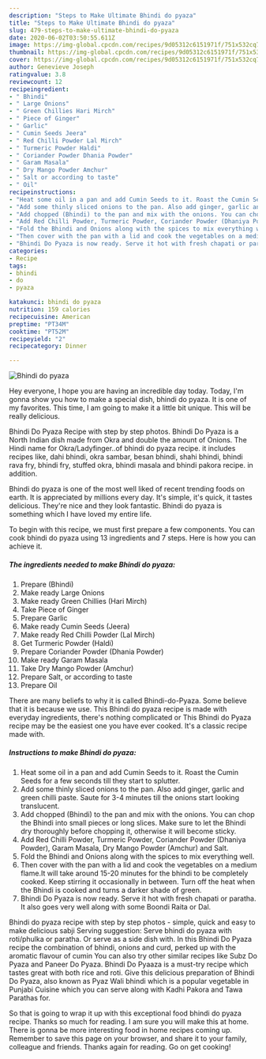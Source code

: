 ```yaml
---
description: "Steps to Make Ultimate Bhindi do pyaza"
title: "Steps to Make Ultimate Bhindi do pyaza"
slug: 479-steps-to-make-ultimate-bhindi-do-pyaza
date: 2020-06-02T03:50:55.611Z
image: https://img-global.cpcdn.com/recipes/9d05312c6151971f/751x532cq70/bhindi-do-pyaza-recipe-main-photo.jpg
thumbnail: https://img-global.cpcdn.com/recipes/9d05312c6151971f/751x532cq70/bhindi-do-pyaza-recipe-main-photo.jpg
cover: https://img-global.cpcdn.com/recipes/9d05312c6151971f/751x532cq70/bhindi-do-pyaza-recipe-main-photo.jpg
author: Genevieve Joseph
ratingvalue: 3.8
reviewcount: 12
recipeingredient:
- " Bhindi"
- " Large Onions"
- " Green Chillies Hari Mirch"
- " Piece of Ginger"
- " Garlic"
- " Cumin Seeds Jeera"
- " Red Chilli Powder Lal Mirch"
- " Turmeric Powder Haldi"
- " Coriander Powder Dhania Powder"
- " Garam Masala"
- " Dry Mango Powder Amchur"
- " Salt or according to taste"
- " Oil"
recipeinstructions:
- "Heat some oil in a pan and add Cumin Seeds to it. Roast the Cumin Seeds for a few seconds till they start to splutter."
- "Add some thinly sliced onions to the pan. Also add ginger, garlic and green chilli paste. Saute for 3-4 minutes till the onions start looking translucent."
- "Add chopped (Bhindi) to the pan and mix with the onions. You can chop the Bhindi into small pieces or long slices. Make sure to let the Bhindi dry thoroughly before chopping it, otherwise it will become sticky."
- "Add Red Chilli Powder, Turmeric Powder, Coriander Powder (Dhaniya Powder), Garam Masala, Dry Mango Powder (Amchur) and Salt."
- "Fold the Bhindi and Onions along with the spices to mix everything well."
- "Then cover with the pan with a lid and cook the vegetables on a medium flame.It will take around 15-20 minutes for the bhindi to be completely cooked. Keep stirring it occasionally in between. Turn off the heat when the Bhindi is cooked and turns a darker shade of green."
- "Bhindi Do Pyaza is now ready. Serve it hot with fresh chapati or paratha. It also goes very well along with some Boondi Raita or Dal."
categories:
- Recipe
tags:
- bhindi
- do
- pyaza

katakunci: bhindi do pyaza 
nutrition: 159 calories
recipecuisine: American
preptime: "PT34M"
cooktime: "PT52M"
recipeyield: "2"
recipecategory: Dinner

---
```



![Bhindi do pyaza](https://img-global.cpcdn.com/recipes/9d05312c6151971f/751x532cq70/bhindi-do-pyaza-recipe-main-photo.jpg)

Hey everyone, I hope you are having an incredible day today. Today, I'm gonna show you how to make a special dish, bhindi do pyaza. It is one of my favorites. This time, I am going to make it a little bit unique. This will be really delicious.

Bhindi Do Pyaza Recipe with step by step photos. Bhindi Do Pyaza is a North Indian dish made from Okra and double the amount of Onions. The Hindi name for Okra/Ladyfinger..of bhindi do pyaza recipe. it includes recipes like, dahi bhindi, okra sambar, besan bhindi, shahi bhindi, bhindi rava fry, bhindi fry, stuffed okra, bhindi masala and bhindi pakora recipe. in addition.

Bhindi do pyaza is one of the most well liked of recent trending foods on earth. It is appreciated by millions every day. It's simple, it's quick, it tastes delicious. They're nice and they look fantastic. Bhindi do pyaza is something which I have loved my entire life.


To begin with this recipe, we must first prepare a few components. You can cook bhindi do pyaza using 13 ingredients and 7 steps. Here is how you can achieve it.

<!--inarticleads1-->

##### The ingredients needed to make Bhindi do pyaza:

1. Prepare  (Bhindi)
1. Make ready  Large Onions
1. Make ready  Green Chillies (Hari Mirch)
1. Take  Piece of Ginger
1. Prepare  Garlic
1. Make ready  Cumin Seeds (Jeera)
1. Make ready  Red Chilli Powder (Lal Mirch)
1. Get  Turmeric Powder (Haldi)
1. Prepare  Coriander Powder (Dhania Powder)
1. Make ready  Garam Masala
1. Take  Dry Mango Powder (Amchur)
1. Prepare  Salt, or according to taste
1. Prepare  Oil


There are many beliefs to why it is called Bhindi-do-Pyaza. Some believe that it is because we use. This Bhindi do pyaza recipe is made with everyday ingredients, there&#39;s nothing complicated or This Bhindi do Pyaza recipe may be the easiest one you have ever cooked. It&#39;s a classic recipe made with. 

<!--inarticleads2-->

##### Instructions to make Bhindi do pyaza:

1. Heat some oil in a pan and add Cumin Seeds to it. Roast the Cumin Seeds for a few seconds till they start to splutter.
1. Add some thinly sliced onions to the pan. Also add ginger, garlic and green chilli paste. Saute for 3-4 minutes till the onions start looking translucent.
1. Add chopped (Bhindi) to the pan and mix with the onions. You can chop the Bhindi into small pieces or long slices. Make sure to let the Bhindi dry thoroughly before chopping it, otherwise it will become sticky.
1. Add Red Chilli Powder, Turmeric Powder, Coriander Powder (Dhaniya Powder), Garam Masala, Dry Mango Powder (Amchur) and Salt.
1. Fold the Bhindi and Onions along with the spices to mix everything well.
1. Then cover with the pan with a lid and cook the vegetables on a medium flame.It will take around 15-20 minutes for the bhindi to be completely cooked. Keep stirring it occasionally in between. Turn off the heat when the Bhindi is cooked and turns a darker shade of green.
1. Bhindi Do Pyaza is now ready. Serve it hot with fresh chapati or paratha. It also goes very well along with some Boondi Raita or Dal.


Bhindi do pyaza recipe with step by step photos - simple, quick and easy to make delicious sabji Serving suggestion: Serve bhindi do pyaza with roti/phulka or paratha. Or serve as a side dish with. In this Bhindi Do Pyaza recipe the combination of bhindi, onions and curd, perked up with the aromatic flavour of cumin You can also try other similar recipes like Subz Do Pyaza and Paneer Do Pyaza. Bhindi Do Pyaaza is a must-try recipe which tastes great with both rice and roti. Give this delicious preparation of Bhindi Do Pyaza, also known as Pyaz Wali bhindi which is a popular vegetable in Punjabi Cuisine which you can serve along with Kadhi Pakora and Tawa Parathas for. 

So that is going to wrap it up with this exceptional food bhindi do pyaza recipe. Thanks so much for reading. I am sure you will make this at home. There is gonna be more interesting food in home recipes coming up. Remember to save this page on your browser, and share it to your family, colleague and friends. Thanks again for reading. Go on get cooking!
